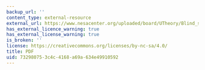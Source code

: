```yaml
---
backup_url: ''
content_type: external-resource
external_url: https://www.nesacenter.org/uploaded/board/UTheory/Blind_spot_of_institutional_leadership.pdf
has_external_licence_warning: true
has_external_license_warning: true
is_broken: ''
license: https://creativecommons.org/licenses/by-nc-sa/4.0/
title: PDF
uid: 73298075-3c4c-4168-a69a-634e49910592
---
```

